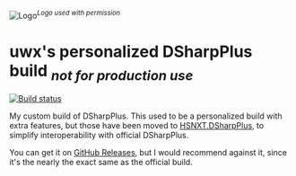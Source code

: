 ![Logo](https://i.imgur.com/OFss364.png)_<sup>Logo used with permission</sup>_
# uwx's personalized DSharpPlus build <sub>***not for production use***</sub>

[![Build status](https://ci.appveyor.com/api/projects/status/nh5afefutje8dlf4/branch/master?svg=true)](https://ci.appveyor.com/project/uwx/dsharpplus/branch/master)

My custom build of DSharpPlus. This used to be a personalized build with extra features, but those have been moved to
[HSNXT.DSharpPlus](https://github.com/uwx/HSNXT.DSharpPlus), to simplify interoperability with official DSharpPlus.

You can get it on [GitHub Releases](https://github.com/uwx/DSharpPlus/releases), but I would recommend against it, since it's the nearly
the exact same as the official build.
